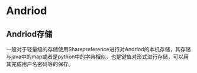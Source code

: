 # Andriod
## Andriod存储
一般对于轻量级的存储使用Sharepreference进行对Andriod的本机存储，其存储与java中的map<list>或者是python中的字典相似，也是键值对形式进行存储，可以用其完成用户名密码等的保存。
